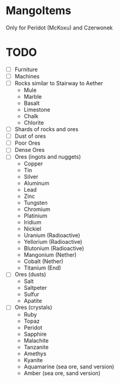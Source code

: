 # MangoItems
Only for Peridot (McKoxu) and Czerwonek

# TODO
  - [ ] Furniture
  - [ ] Machines
  - [ ] Rocks similar to Stairway to Aether
    * Mule
    * Marble
    * Basalt
    * Limestone
    * Chalk
    * Chlorite
  - [ ] Shards of rocks and ores
  - [ ] Dust of ores
  - [ ] Poor Ores
  - [ ] Dense Ores
  - [ ] Ores (ingots and nuggets) 
    * Copper
    * Tin
    * Silver
    * Aluminum
    * Lead
    * Zinc
    * Tungsten
    * Chromium
    * Platinium
    * Iridium
    * Nickiel
    * Uranium (Radioactive)
    * Yellorium (Radioactive)
    * Blutonium (Radioactive)
    * Mangonium (Nether)
    * Cobalt (Nether)
    * Titanium (End)
  - [ ] Ores (dusts)
    * Salt
    * Saltpeter
    * Sulfur
    * Apatite
  - [ ] Ores (crystals)
    * Ruby
    * Topaz
    * Peridot
    * Sapphire 
    * Malachite
    * Tanzanite
    * Amethys
    * Kyanite
    * Aquamarine (sea ore, sand version)
    * Amber (sea ore, sand version)
    
    
